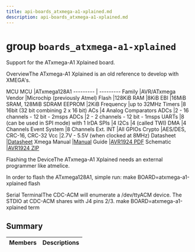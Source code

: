 ```yaml
---
title: api-boards_atxmega-a1-xplained.md
description: api-boards_atxmega-a1-xplained.md
---
```

# group `boards_atxmega-a1-xplained` 

Support for the ATxmega-A1 Xplained board.

OverviewThe ATxmega-A1 Xplained is an old reference to develop with XMEGA's.

MCU
MCU   |ATxmega128A1
--------- | ---------
Family   |AVR/ATxmega
Vendor   |Microchip (previously Atmel)
Flash   |128KiB
RAM   |8KiB
EBI   |16MiB SRAM, 128MiB SDRAM
EEPROM   |2KiB
Frequency   |up to 32MHz
Timers   |8 16bit (32 bit combining 2 x 16 bit)
ACs   |4 Analog Comparators
ADCs   |2 - 16 channels - 12 bit - 2msps
ADCs   |2 - 2 channels - 12 bit - 1msps
UARTs   |8 (can be used in SPI mode) with 1 IrDA
SPIs   |4
I2Cs   |4 (called TWI)
DMA   |4 Channels
Event System   |8 Channels
Ext. INT   |All GPIOs
Crypto   |AES/DES, CRC-16, CRC-32
Vcc   |2.7V - 5.5V (when clocked at 8MHz)
Datasheet   |[Datasheet](https://ww1.microchip.com/downloads/en/DeviceDoc/ATxmega128A1U-64A1U-Data-Sheet-DS40002058A.pdf)
Xmega Manual   |[Manual](https://ww1.microchip.com/downloads/en/DeviceDoc/Atmel-8331-8-and-16-bit-AVR-Microcontroller-XMEGA-AU_Manual.pdf)
Guide   |[AVR1924 PDF](http://ww1.microchip.com/downloads/en/AppNotes/doc8370.pdf)
Schematic   |[AVR1924 ZIP](https://ww1.microchip.com/downloads/en/AppNotes/AVR1924.zip)

Flashing the DeviceThe ATxmega-A1 Xplained needs an external programmer like atmelice.

In order to flash the ATxmega128A1, simple run: make BOARD=atxmega-a1-xplained flash

Serial TerminalThe CDC-ACM will enumerate a /dev/ttyACM device. The STDIO at CDC-ACM shares with J4 pins 2/3. make BOARD=atxmega-a1-xplained term

## Summary

 Members                        | Descriptions                                
--------------------------------|---------------------------------------------

